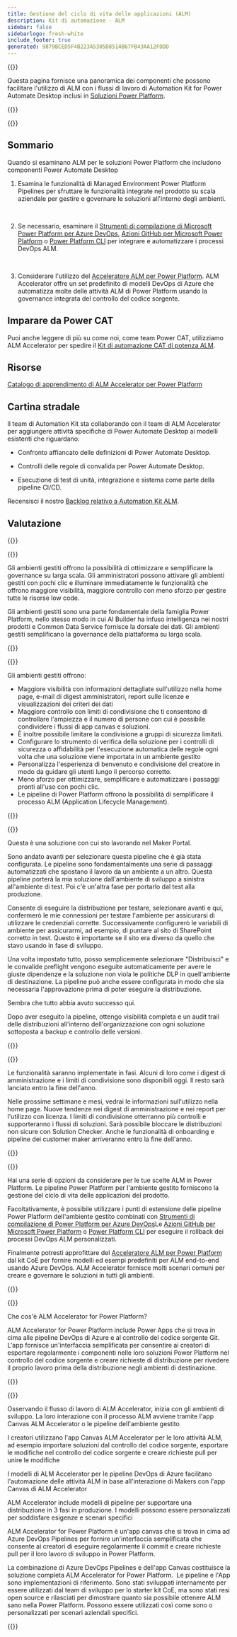 ```yaml
---
title: Gestione del ciclo di vita delle applicazioni (ALM)
description: Kit di automazione - ALM
sidebar: false
sidebarlogo: fresh-white
include_footer: true
generated: 9879BCED5F4B223A5305D8514B67FB43AA12FDDD
---
```


{{<slideStyles>}}

<div class="optional">

Questa pagina fornisce una panoramica dei componenti che possono facilitare l'utilizzo di ALM con i flussi di lavoro di Automation Kit for Power Automate Desktop inclusi in [Soluzioni Power Platform](https://learn.microsoft.com/power-platform/alm/solution-concepts-alm).

</div>

{{<presentation slides="1,2,3,4,5,6,7">}}

<div class="optional">

{{<presentationStyles>}}

## Sommario

Quando si esaminano ALM per le soluzioni Power Platform che includono componenti Power Automate Desktop

1. Esamina le funzionalità di Managed Environment Power Platform Pipelines per sfruttare le funzionalità integrate nel prodotto su scala aziendale per gestire e governare le soluzioni all'interno degli ambienti.

<br/>

2. Se necessario, esaminare il [Strumenti di compilazione di Microsoft Power Platform per Azure DevOps](https://learn.microsoft.com/power-platform/alm/devops-build-tools), [Azioni GitHub per Microsoft Power Platform](https://learn.microsoft.com/power-platform/alm/devops-github-actions) o [Power Platform CLI](https://learn.microsoft.com/power-platform/developer/cli/introduction) per integrare e automatizzare i processi DevOps ALM.

<br/>

3. Considerare l'utilizzo del [Acceleratore ALM per Power Platform](https://learn.microsoft.com/power-platform/guidance/coe/almacceleratorpowerplatform-components). ALM Accelerator offre un set predefinito di modelli DevOps di Azure che automatizza molte delle attività ALM di Power Platform usando la governance integrata del controllo del codice sorgente.

## Imparare da Power CAT

Puoi anche leggere di più su come noi, come team Power CAT, utilizziamo ALM Accelerator per spedire il [Kit di automazione CAT di potenza ALM](/it/features/alm/powercat).

## Risorse

[Catalogo di apprendimento di ALM Accelerator per Power Platform](https://learn.microsoft.com/power-platform/guidance/coe/almacceleratorpowerplatform-learningcatalog)

## Cartina stradale

Il team di Automation Kit sta collaborando con il team di ALM Accelerator per aggiungere attività specifiche di Power Automate Desktop ai modelli esistenti che riguardano:

- Confronto affiancato delle definizioni di Power Automate Desktop.

- Controlli delle regole di convalida per Power Automate Desktop.

- Esecuzione di test di unità, integrazione e sistema come parte della pipeline CI/CD.

Recensisci il nostro [Backlog relativo a Automation Kit ALM](https://github.com/microsoft/powercat-automation-kit/issues?q=is%3Aissue+is%3Aopen+label%3Aalm).

## Valutazione

{{<questions name="/content/it/features/alm.json" completed="Grazie per aver fornito feedback" shownavigationbuttons="false" locale="it">}}

</div>

{{<slide  id="slide1" audio="features/alm/managed-environments-overview.mp3" description="Managed Environments Overview" image="features/alm/managed-environments-overview.svg" >}}

Gli ambienti gestiti offrono la possibilità di ottimizzare e semplificare la governance su larga scala. Gli amministratori possono attivare gli ambienti gestiti con pochi clic e illuminare immediatamente le funzionalità che offrono maggiore visibilità, maggiore controllo con meno sforzo per gestire tutte le risorse low code.

Gli ambienti gestiti sono una parte fondamentale della famiglia Power Platform, nello stesso modo in cui AI Builder ha infuso intelligenza nei nostri prodotti e Common Data Service fornisce la dorsale dei dati. Gli ambienti gestiti semplificano la governance della piattaforma su larga scala.

{{</slide>}}

{{<slide  id="slide2" audio="features/alm/managed-environments-features.mp3" description="Managed Environments Features" image="features/alm/managed-environments-features.svg" >}}

Gli ambienti gestiti offrono:

- Maggiore visibilità con informazioni dettagliate sull'utilizzo nella home page, e-mail di digest amministratori, report sulle licenze e visualizzazioni dei criteri dei dati
- Maggiore controllo con limiti di condivisione che ti consentono di controllare l'ampiezza e il numero di persone con cui è possibile condividere i flussi di app canvas e soluzioni.
- È inoltre possibile limitare la condivisione a gruppi di sicurezza limitati.
- Configurare lo strumento di verifica della soluzione per i controlli di sicurezza o affidabilità per l'esecuzione automatica delle regole ogni volta che una soluzione viene importata in un ambiente gestito
- Personalizza l'esperienza di benvenuto e condivisione del creatore in modo da guidare gli utenti lungo il percorso corretto.
- Meno sforzo per ottimizzare, semplificare e automatizzare i passaggi pronti all'uso con pochi clic. 
- Le pipeline di Power Platform offrono la possibilità di semplificare il processo ALM (Application Lifecycle Management).

{{</slide>}}

{{<slide  id="slide3" cdnVideo="features/alm/managed-environments-power-platform-pipelines-demo.mp4" description="Power Platform Pipelines Demo" >}}

Questa è una soluzione con cui sto lavorando nel Maker Portal.

Sono andato avanti per selezionare questa pipeline che è già stata configurata. Le pipeline sono fondamentalmente una serie di passaggi automatizzati che spostano il lavoro da un ambiente a un altro. Questa pipeline porterà la mia soluzione dall'ambiente di sviluppo a sinistra all'ambiente di test. Poi c'è un'altra fase per portarlo dal test alla produzione.

Consente di eseguire la distribuzione per testare, selezionare avanti e qui, confermerò le mie connessioni per testare l'ambiente per assicurarsi di utilizzare le credenziali corrette. Successivamente configurerò le variabili di ambiente per assicurarmi, ad esempio, di puntare al sito di SharePoint corretto in test. Questo è importante se il sito era diverso da quello che stavo usando in fase di sviluppo. 

Una volta impostato tutto, posso semplicemente selezionare "Distribuisci" e le convalide preflight vengono eseguite automaticamente per avere le giuste dipendenze e la soluzione non viola le politiche DLP in quell'ambiente di destinazione. La pipeline può anche essere configurata in modo che sia necessaria l'approvazione prima di poter eseguire la distribuzione. 

Sembra che tutto abbia avuto successo qui.

Dopo aver eseguito la pipeline, ottengo visibilità completa e un audit trail delle distribuzioni all'interno dell'organizzazione con ogni soluzione sottoposta a backup e controllo delle versioni.

{{</slide>}}

{{<slide  id="slide4" audio="features/alm/managed-environments-feature-availability.mp3?v=1" description="Managed Environments Availability" image="features/alm/managed-environments-feature-availability.svg?v=1" >}}

Le funzionalità saranno implementate in fasi. Alcuni di loro come i digest di amministrazione e i limiti di condivisione sono disponibili oggi. Il resto sarà lanciato entro la fine dell'anno.

Nelle prossime settimane e mesi, vedrai le informazioni sull'utilizzo nella home page. Nuove tendenze nei digest di amministrazione e nei report per l'utilizzo con licenza. I limiti di condivisione otterranno più controlli e supporteranno i flussi di soluzioni. Sarà possibile bloccare le distribuzioni non sicure con Solution Checker. Anche le funzionalità di onboarding e pipeline dei customer maker arriveranno entro la fine dell'anno.

{{</slide>}}

{{<slide  id="slide5" audio="features/alm/pipeline-extensibility.mp3?v=1" description="Pipeline Extensibility" image="features/alm/pipeline-extensibility.svg?v=1" >}}

Hai una serie di opzioni da considerare per le tue scelte ALM in Power Platform. Le pipeline Power Platform per l'ambiente gestito forniscono la gestione del ciclo di vita delle applicazioni del prodotto.

Facoltativamente, è possibile utilizzare i punti di estensione delle pipeline Power Platform dell'ambiente gestito combinati con [Strumenti di compilazione di Power Platform per Azure DevOps](https://learn.microsoft.com/power-platform/alm/devops-build-tools)Le [Azioni GitHub per Microsoft Power Platform](https://learn.microsoft.com/power-platform/alm/devops-github-actions) o [Power Platform CLI](https://learn.microsoft.com/en-us/power-platform/developer/cli/introduction) per eseguire il rollback dei processi DevOps ALM personalizzati.

Finalmente potresti approfittare del [Acceleratore ALM per Power Platform](https://learn.microsoft.com/power-platform/guidance/coe/almacceleratorpowerplatform-learningcatalog) dal kit CoE per fornire modelli ed esempi predefiniti per ALM end-to-end usando Azure DevOps. ALM Accelerator fornisce molti scenari comuni per creare e governare le soluzioni in tutti gli ambienti.

{{</slide>}}

{{<slide  id="slide6" audio="features/alm/alm-accelerator-for-power-platform-overview.mp3?v=1" description="ALM Accelerator for Power Platform Overview" image="features/alm/alm-accelerator-for-power-platform-overview.svg?v=1" >}}

Che cos'è ALM Accelerator for Power Platform?

ALM Accelerator for Power Platform include Power Apps che si trova in cima alle pipeline DevOps di Azure e al controllo del codice sorgente Git. L'app fornisce un'interfaccia semplificata per consentire ai creatori di esportare regolarmente i componenti nelle loro soluzioni Power Platform nel controllo del codice sorgente e creare richieste di distribuzione per rivedere il proprio lavoro prima della distribuzione negli ambienti di destinazione.

{{</slide>}}

{{<slide  id="slide7" audio="features/alm/alm-accelerator-for-power-platform-workflow.mp3?v=1" description="ALM Accelerator for Power Platform Workflow" image="features/alm/alm-accelerator-for-power-platform-workflow.svg?v=1" >}}

Osservando il flusso di lavoro di ALM Accelerator, inizia con gli ambienti di sviluppo. La loro interazione con il processo ALM avviene tramite l'app Canvas ALM Accelerator o le pipeline dell'ambiente gestito

I creatori utilizzano l'app Canvas ALM Accelerator per le loro attività ALM, ad esempio importare soluzioni dal controllo del codice sorgente, esportare le modifiche nel controllo del codice sorgente e creare richieste pull per unire le modifiche

I modelli di ALM Accelerator per le pipeline DevOps di Azure facilitano l'automazione delle attività ALM in base all'interazione di Makers con l'app Canvas di ALM Accelerator

ALM Accelerator include modelli di pipeline per supportare una distribuzione in 3 fasi in produzione.
I modelli possono essere personalizzati per soddisfare esigenze e scenari specifici

ALM Accelerator for Power Platform è un'app canvas che si trova in cima ad Azure DevOps Pipelines per fornire un'interfaccia semplificata che consente ai creatori di eseguire regolarmente il commit e creare richieste pull per il loro lavoro di sviluppo in Power Platform. 

La combinazione di Azure DevOps Pipelines e dell'app Canvas costituisce la soluzione completa ALM Accelerator for Power Platform. 
Le pipeline e l'App sono implementazioni di riferimento. Sono stati sviluppati internamente per essere utilizzati dal team di sviluppo per lo starter kit CoE, ma sono stati resi open source e rilasciati per dimostrare quanto sia possibile ottenere ALM sano nella Power Platform. Possono essere utilizzati così come sono o personalizzati per scenari aziendali specifici.

{{</slide>}}
